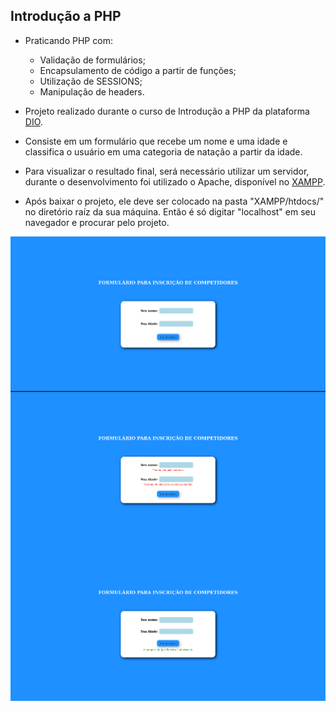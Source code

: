 ## Introdução a PHP

* Praticando PHP com:
  * Validação de formulários;
  * Encapsulamento de código a partir de funções;
  * Utilização de SESSIONS;
  * Manipulação de headers.

* Projeto realizado durante o curso de Introdução a PHP da plataforma <a href="https://www.dio.me/en">DIO</a>.
* Consiste em um formulário que recebe um nome e uma idade e classifica o usuário em uma categoria de natação a partir da idade.
* Para visualizar o resultado final, será necessário utilizar um servidor, durante o desenvolvimento foi utilizado o Apache, disponível no <a href="https://www.apachefriends.org/">XAMPP</a>.
* Após baixar o projeto, ele deve ser colocado na pasta "XAMPP/htdocs/" no diretório raíz da sua máquina. Então é só digitar "localhost" em seu navegador e procurar pelo projeto.

<div align="center">
    <img align="center" src="./images/main.png" width="600px">
    <img align="center" src="./images/error-message.png" width="600px">
    <img align="center" src="./images/success-message.png" width="600px">
</div>
